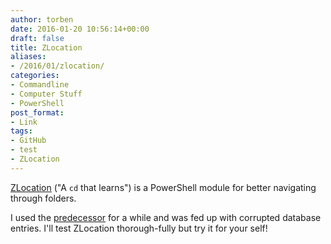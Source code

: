 ```yaml
---
author: torben
date: 2016-01-20 10:56:14+00:00
draft: false
title: ZLocation
aliases: 
- /2016/01/zlocation/
categories:
- Commandline
- Computer Stuff
- PowerShell
post_format:
- Link
tags:
- GitHub
- test
- ZLocation
---
```


[ZLocation](https://github.com/vors/ZLocation) ("A `cd` that learns") is a PowerShell module for better navigating through folders.

I used the [predecessor](https://github.com/tkellogg/Jump-Location) for a while and was fed up with corrupted database entries. I'll test ZLocation thorough-fully but try it for your self!
